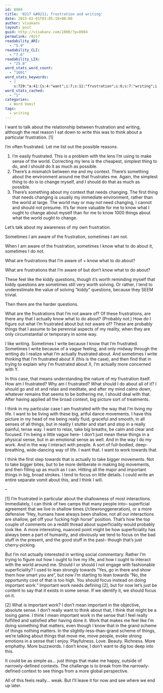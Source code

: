 ```yaml
---
id: 8984
title: '0217 &#8211; frustration and writing'
date: 2015-02-01T03:05:18+00:00
author: visakanv
layout: post
guid: http://visakanv.com/1000/?p=8984
permalink: /0217
readability_ARI:
  - "5.9"
readability_CLI:
  - "7.6"
readability_LIX:
  - "25.8"
word_stats_word_count:
  - "1091"
word_stats_keywords:
  - |
    s:729:"a:41:{s:4:"want";i:7;s:11:"frustration";i:6;s:7:"writing";i:4;s:5:"write";i:5;s:5:"think";i:8;s:10:"particular";i:3;s:10:"frustrated";i:11;s:8:"possible";i:3;s:5:"sense";i:7;s:5:"world";i:5;s:5:"thing";i:3;s:7:"there's";i:3;s:7:"context";i:4;s:6:"change";i:3;s:5:"needs";i:3;s:8:"changing";i:3;s:4:"know";i:9;s:6:"things";i:10;s:5:"aware";i:6;s:12:"frustrations";i:4;s:4:"feel";i:3;s:4:"like";i:4;s:5:"kiddy";i:3;s:9:"questions";i:4;s:4:"tend";i:3;s:7:"because";i:3;s:8:"actually";i:5;s:8:"probably";i:3;s:4:"case";i:3;s:4:"life";i:3;s:9:"movements";i:3;s:6:"really";i:5;s:4:"take";i:3;s:4:"just";i:4;s:4:"mean";i:3;s:4:"work";i:7;s:6:"people";i:3;s:9:"important";i:6;s:5:"focus";i:4;s:7:"shallow";i:3;s:14:"superficiality";i:3;}";
word_stats_cached:
  - "1"
categories:
  - Word Vomit
tags:
  - writing
---
```

I want to talk about the relationship between frustration and writing, although the real reason I sat down to write this was to think about a particular frustration. [1]

I&#8217;m often frustrated. Let me list out the possible reasons.

  1. I&#8217;m easily frustrated. This is a problem with the lens I&#8217;m using to make sense of the world. Correcting my lens is the cheapest, simplest thing to do, and I should do it as much as possible.
  2. There&#8217;s a mismatch between me and my context. There&#8217;s something about the environment around me that frustrates me. Again, the simplest thing to do is to change myself, and I should do that as much as possible.
  3. There&#8217;s something about my context that needs changing. The first thing that needs changing is usually my immediate environment, rather than the world at large. The world may or may not need changing, I cannot and should not presume. It&#8217;s far more valuable for me to know what I ought to change about myself than for me to know 1000 things about what the world ought to change.

Let&#8217;s talk about my awareness of my own frustration.

Sometimes I am aware of the frustration, sometimes I am not.

When I am aware of the frustration, sometimes I know what to do about it, sometimes I do not.

What are frustrations that I&#8217;m aware of + know what to do about?
  
What are frustrations that I&#8217;m aware of but don&#8217;t know what to do about?

These feel like the kiddy questions, though it&#8217;s worth reminding myself that kiddy questions are sometimes still very worth solving. Or rather, I tend to underestimate the value of solving &#8220;kiddy&#8221; questions, because they SEEM trivial.

Then there are the harder questions.

What are the frustrations that I&#8217;m not aware of? Of these frustrations, are there any that I actually know what to do about? (Probably not.) How do I figure out what I&#8217;m frustrated about but not aware of? These are probably things that I assume to be perennial aspects of my reality, when they are only circumstantial or temporary in some way.

I like writing. Sometimes I write because I know that I&#8217;m frustrated. Sometimes I write because of a vague feeling, and only midway through the writing do I realize what I&#8217;m actually frustrated about. And sometimes I write thinking that I&#8217;m frustrated about X (this is the case), and then find that in trying to explain why I&#8217;m frustrated about X, I&#8217;m actually more concerned with Y.

In this case, that means understanding the nature of my frustration itself. How am I frustrated? Why am I frustrated? What should I do about all of it? I should go and sit and relax and meditate, and after my mind calms down, whatever remains that seems to be bothering me, I should deal with that. After having applied all the broad context, big picture sort of treatments.

I think in my particular case I am frustrated with the way that I&#8217;m living my life. I want to be living with these big, artful dance movements. I have this picture in my head of me being really fluid, graceful and smooth, in all senses of all things, but in reality I stutter and start and stop in a really painful, tense way. I want to relax, take big breaths, be calm and clear and focused. I&#8217;m being a little vague here- I don&#8217;t just mean these things in a physical sense, but in an emotional sense as well. And in the way I do my work. And in the way I interact with people. A sort of full-bodied, deep-breathing, wide-dancing way of life. I want that. I want to work towards that.

I think the first step towards that is actually to take bigger movements. Not to take bigger bites, but to be more deliberate in making big movements, and then filling up as much as I can. Hitting all the major and important things in big, broad strokes. I tend to focus on little details. I could write an entire separate vomit about this, and I think I will.

–

[1] I&#8217;m frustrated in particular about the shallowness of most interactions. Immediately, I can think of two camps that many people into– superficial agreement that we live in shallow times (/r/lewronggeneration), or a more defensive &#8220;Hey, humans have always been shallow, not all our interactions are shallow, get off your fucking high horse&#8221; position. That&#8217;s how the top couple of comments on a reddit thread about superficiality would probably look like. A more interesting, nuanced point might be how superficiality has always been a part of humanity, and obviously we tend to focus on the bad stuff in the present, and the good stuff in the past– though that&#8217;s just cherry-picking.

But I&#8217;m not actually interested in writing social commentary. Rather I&#8217;m trying to figure out how I ought to live my life, and how I ought to interact with the world around me. Should I or should I not engage with fashionable superficiality? I used to lean strongly towards &#8220;Yes, go in there and show them how smart you are&#8221;, but now I&#8217;m starting to lean towards &#8220;No, the opportunity cost of that is too high. You should focus instead on doing important work.&#8221; Important work needs defining [2], but for now let&#8217;s just be content to say that it exists in some sense. If we identify it, we should focus on it.

[2] What is important work? I don&#8217;t mean important in the objective, absolute sense. I don&#8217;t really want to think about that, I think that might be a losing game. I think I mean important work in the sense that I feel really fulfilled and satisfied after having done it. Work that makes me feel like I&#8217;m doing something that matters, even though I know that in the grand scheme of things nothing matters. In the slightly-less-than-grand scheme of things, we&#8217;re talking about things that move me, move people, evoke strong emotions in a sense that I enjoy. Playfulness. Love. Beauty. Richness. More emphathy. More buzzwords. I don&#8217;t know, I don&#8217;t want to dig too deep into this.

It could be as simple as&#8230; just things that make me happy, outside of narrowly-defined contexts. The challenge is to break from the narrowly-defined context to see things from a more global perspective.

All of this feels really&#8230; weak. But I&#8217;ll leave it for now and see where we end up later.